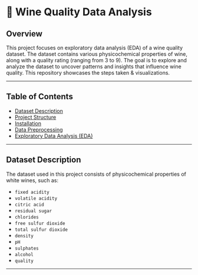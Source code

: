 # 🍷 Wine Quality Data Analysis

## Overview

This project focuses on exploratory data analysis (EDA) of a wine quality dataset. The dataset contains various physicochemical properties of wine, along with a quality rating (ranging from 3 to 9). The goal is to explore and analyze the dataset to uncover patterns and insights that influence wine quality. This repository showcases the steps taken & visualizations.

---

## Table of Contents
- [Dataset Description](#dataset-description)
- [Project Structure](#project-structure)
- [Installation](#installation)
- [Data Preprocessing](#data-preprocessing)
- [Exploratory Data Analysis (EDA)](#exploratory-data-analysis-eda)
---

## Dataset Description

The dataset used in this project consists of physicochemical properties of white wines, such as:

- `fixed acidity`
- `volatile acidity`
- `citric acid`
- `residual sugar`
- `chlorides`
- `free sulfur dioxide`
- `total sulfur dioxide`
- `density`
- `pH`
- `sulphates`
- `alcohol`
- `quality`
---
